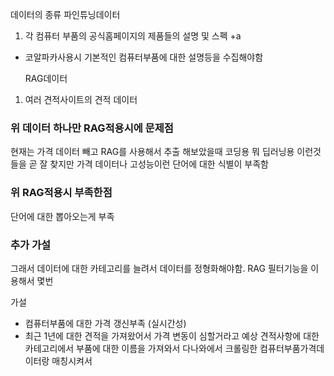 

데이터의 종류
	파인튜닝데이터
1. 각 컴퓨터 부품의 공식홈페이지의 제품들의 설명 및 스펙
 +a
  - 코알파카사용시 기본적인 컴퓨터부품에 대한 설명등을 수집해야함

	  RAG데이터
1.  여러 견적사이트의 견적 데이터

### 위 데이터 하나만 RAG적용시에 문제점 
현재는  가격 데이터 빼고 RAG를 사용해서 추출 해보았을때 코딩용 뭐 딥러닝용 이런것들을 곧 잘 찾지만
가격 데이터나 고성능이런 단어에 대한 식별이 부족함

### 위 RAG적용시 부족한점
단어에 대한 뽑아오는게 부족 
### 추가 가설 
그래서 데이터에 대한 카테고리를 늘려서 데이터를 정형화해야함.
RAG 필터기능을 이용해서 몇번

가설
- 컴퓨터부품에 대한 가격 갱신부족 (실시간성)
- 최근 1년에 대한 견적을 가져왔어서 가격 변동이 심할거라고 예상
견적사항에 대한 카테고리에서 부품에 대한 이름을 가져와서 다나와에서 크롤링한 컴퓨터부품가격데이터랑 매칭시켜서 
